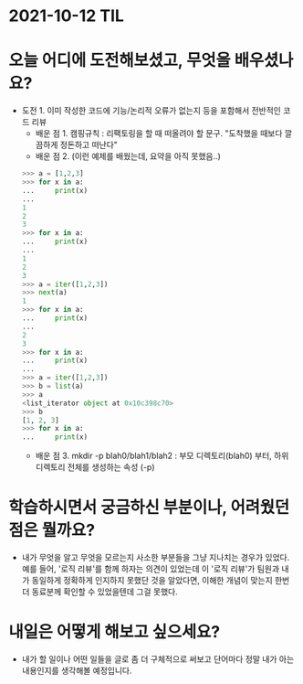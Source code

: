 # 2021-10-12 TIL 

# 오늘 어디에 도전해보셨고, 무엇을 배우셨나요?
- 도전 1. 이미 작성한 코드에 기능/논리적 오류가 없는지 등을 포함해서 전반적인 코드 리뷰
    - 배운 점 1. 캠핑규칙
    : 리팩토링을 할 때 떠올려야 할 문구. 
    "도착했을 때보다 깔끔하게 정돈하고 떠난다"
    - 배운 점 2. (이런 예제를 배웠는데, 요약을 아직 못했음..)
    ``` python
    >>> a = [1,2,3]
    >>> for x in a:
    ...     print(x)
    ... 
    1
    2
    3
    >>> for x in a:
    ...     print(x)
    ... 
    1
    2
    3
    >>> a = iter([1,2,3])
    >>> next(a)
    1
    >>> for x in a:
    ...     print(x)
    ... 
    2
    3
    >>> for x in a:
    ...     print(x)
    ... 
    >>> a = iter([1,2,3])
    >>> b = list(a)
    >>> a
    <list_iterator object at 0x10c398c70>
    >>> b
    [1, 2, 3]
    >>> for x in a:
    ...     print(x)

    ```
    - 배운 점 3. mkdir -p blah0/blah1/blah2
    : 부모 디렉토리(blah0) 부터, 하위 디렉토리 전체를 생성하는 속성 (-p)


# 학습하시면서 궁금하신 부분이나, 어려웠던 점은 뭘까요?
- 내가 무엇을 알고 무엇을 모르는지 사소한 부분들을 그냥 지나치는 경우가 있었다. 
예를 들어, '로직 리뷰'를 함께 하자는 의견이 있었는데 이 '로직 리뷰'가 팀원과 내가 동일하게 정확하게 인지하지 못했단 것을 알았다면, 이해한 개념이 맞는지 한번 더 동료분께 확인할 수 있었을텐데 그걸 못했다. 

# 내일은 어떻게 해보고 싶으세요?
- 내가 할 일이나 어떤 일들을 글로 좀 더 구체적으로 써보고 단어마다 정말 내가 아는 내용인지를 생각해볼 예정입니다. 